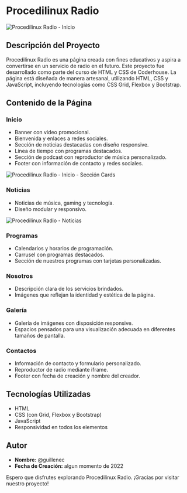 # Procedilinux Radio

![Procedilinux Radio - Inicio](https://i.postimg.cc/fbW6SFMd/radio-Procedilinux-home.png)

## Descripción del Proyecto

Procedilinux Radio es una página creada con fines educativos y aspira a convertirse en un servicio de radio en el futuro. Este proyecto fue desarrollado como parte del curso de HTML y CSS de Coderhouse. La página está diseñada de manera artesanal, utilizando HTML, CSS y JavaScript, incluyendo tecnologías como CSS Grid, Flexbox y Bootstrap.

## Contenido de la Página

### Inicio
- Banner con video promocional.
- Bienvenida y enlaces a redes sociales.
- Sección de noticias destacadas con diseño responsive.
- Línea de tiempo con programas destacados.
- Sección de podcast con reproductor de música personalizado.
- Footer con información de contacto y redes sociales.

![Procedilinux Radio - Inicio - Sección Cards](https://i.postimg.cc/8zG8Nc3t/radio-Procedilinux-home-cards.png)

### Noticias
- Noticias de música, gaming y tecnología.
- Diseño modular y responsivo.

![Procedilinux Radio - Noticias](https://i.postimg.cc/YCz59kBk/radio-Procedilinux-noticias.png)

### Programas
- Calendarios y horarios de programación.
- Carrusel con programas destacados.
- Sección de nuestros programas con tarjetas personalizadas.

### Nosotros
- Descripción clara de los servicios brindados.
- Imágenes que reflejan la identidad y estética de la página.

### Galería
- Galería de imágenes con disposición responsive.
- Espacios pensados para una visualización adecuada en diferentes tamaños de pantalla.

### Contactos
- Información de contacto y formulario personalizado.
- Reproductor de radio mediante iframe.
- Footer con fecha de creación y nombre del creador.

## Tecnologías Utilizadas
- HTML
- CSS (con Grid, Flexbox y Bootstrap)
- JavaScript
- Responsividad en todos los elementos

## Autor
- **Nombre:** @guillenec
- **Fecha de Creación:** algun momento de 2022

Espero que disfrutes explorando Procedilinux Radio. ¡Gracias por visitar nuestro proyecto!

